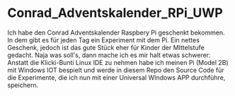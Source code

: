 # Conrad_Adventskalender_RPi_UWP
Ich habe den Conrad Adventskalender Raspbery Pi geschenkt bekommen. In dem gibt es für jeden Tag ein Experiment mit dem Pi. Ein nettes Geschenk, jedoch ist das gute Stück eher für Kinder der MIttelstufe gedacht. Naja was soll's, dann mache ich es mir halt etwas schwerer: Anstatt die Klicki-Bunti Linux IDE zu nehmen habe ich meinen Pi (Model 2B) mit Windows IOT bespielt und werde in diesem Repo den Source Code für die Experimente, die ich nun mit einer Universal WIndows APP durchführe, speichern.
